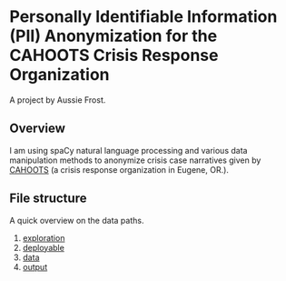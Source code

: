 # Personally Identifiable Information (PII) Anonymization for the CAHOOTS Crisis Response Organization

A project by Aussie Frost.

## Overview
I am using spaCy natural language processing and various data manipulation methods to anonymize crisis case narratives given by [CAHOOTS](https://whitebirdclinic.org/cahoots/) (a crisis response organization in Eugene, OR.).

## File structure
A quick overview on the data paths.
1. [exploration](exploration)
2. [deployable](deployable)
3. [data](data)
4. [output](output)

